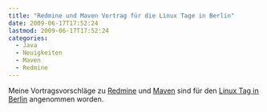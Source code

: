 ```yaml
---
title: "Redmine und Maven Vortrag für die Linux Tage in Berlin"
date: 2009-06-17T17:52:24
lastmod: 2009-06-17T17:52:24
categories:
  - Java
  - Neuigkeiten
  - Maven
  - Redmine
---
```

Meine Vortragsvorschläge zu <a href="http://www.linuxtag.org/2009/de/program/freies-vortragsprogramm/mittwoch/vortragsdetails.html?talkid=128">Redmine</a> und <a href="http://www.linuxtag.org/2009/de/program/freies-vortragsprogramm/mittwoch/vortragsdetails.html?talkid=161">Maven</a> sind für den <a href="http://www.linuxtag.org/2009/">Linux Tag in Berlin</a> angenommen worden.
